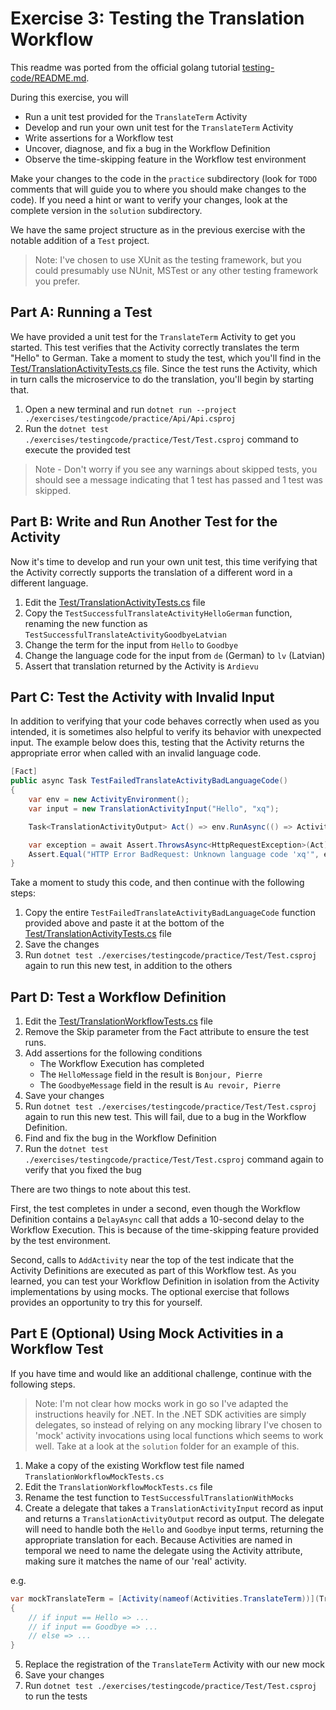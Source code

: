 # Exercise 3: Testing the Translation Workflow

This readme was ported from the official golang tutorial [testing-code/README.md](https://github.com/temporalio/edu-102-go-code/blob/main/exercises/testing-code/README.md).

During this exercise, you will

- Run a unit test provided for the `TranslateTerm` Activity
- Develop and run your own unit test for the `TranslateTerm` Activity
- Write assertions for a Workflow test
- Uncover, diagnose, and fix a bug in the Workflow Definition
- Observe the time-skipping feature in the Workflow test environment

Make your changes to the code in the `practice` subdirectory (look for `TODO` comments that will guide you to where you should make changes to the code). If you need a hint or want to verify your changes, look at the complete version in the `solution` subdirectory.

We have the same project structure as in the previous exercise with the notable addition of a `Test` project.

> Note: I've chosen to use XUnit as the testing framework, but you could presumably use NUnit, MSTest or any other testing framework you prefer.

## Part A: Running a Test

We have provided a unit test for the `TranslateTerm` Activity to get you started. This test verifies that the Activity correctly translates the term "Hello" to German. Take a moment to study the test, which you'll find in the [Test/TranslationActivityTests.cs](./practice/Test/TranslationActivityTests.cs) file. Since the test runs the Activity, which in turn calls the microservice to do the translation, you'll begin by starting that.

1. Open a new terminal and run `dotnet run --project ./exercises/testingcode/practice/Api/Api.csproj`
2. Run the `dotnet test ./exercises/testingcode/practice/Test/Test.csproj` command to execute the provided test

> Note - Don't worry if you see any warnings about skipped tests, you should see a message indicating that 1 test has passed and 1 test was skipped.

## Part B: Write and Run Another Test for the Activity

Now it's time to develop and run your own unit test, this time verifying that the Activity correctly supports the translation of a different word in a different language.

1. Edit the [Test/TranslationActivityTests.cs](./practice/Test/TranslationActivityTests.cs) file
2. Copy the `TestSuccessfulTranslateActivityHelloGerman` function, renaming the new function as `TestSuccessfulTranslateActivityGoodbyeLatvian`
3. Change the term for the input from `Hello` to `Goodbye`
4. Change the language code for the input from `de` (German) to `lv` (Latvian)
5. Assert that translation returned by the Activity is `Ardievu`

## Part C: Test the Activity with Invalid Input

In addition to verifying that your code behaves correctly when used as you intended, it is sometimes also helpful to verify its behavior with unexpected input. The example below does this, testing that the Activity returns the appropriate error when called with an invalid language code.

```csharp
[Fact]
public async Task TestFailedTranslateActivityBadLanguageCode()
{
    var env = new ActivityEnvironment();
    var input = new TranslationActivityInput("Hello", "xq");

    Task<TranslationActivityOutput> Act() => env.RunAsync(() => Activities.TranslateTerm(input));

    var exception = await Assert.ThrowsAsync<HttpRequestException>(Act);
    Assert.Equal("HTTP Error BadRequest: Unknown language code 'xq'", exception.Message);
}
```

Take a moment to study this code, and then continue with the following steps:

1. Copy the entire `TestFailedTranslateActivityBadLanguageCode` function provided above and paste it at the bottom of the [Test/TranslationActivityTests.cs](./practice/Test/TranslationActivityTests.cs) file
2. Save the changes
3. Run `dotnet test ./exercises/testingcode/practice/Test/Test.csproj` again to run this new test, in addition to the others

## Part D: Test a Workflow Definition

1. Edit the [Test/TranslationWorkflowTests.cs](./practice/Test/TranslationWorkflowTests.cs) file
2. Remove the Skip parameter from the Fact attribute to ensure the test runs.
3. Add assertions for the following conditions
   - The Workflow Execution has completed
   - The `HelloMessage` field in the result is `Bonjour, Pierre`
   - The `GoodbyeMessage` field in the result is `Au revoir, Pierre`
4. Save your changes
5. Run `dotnet test ./exercises/testingcode/practice/Test/Test.csproj` again to run this new test. This will fail, due to a bug in the Workflow Definition.
6. Find and fix the bug in the Workflow Definition
7. Run the `dotnet test ./exercises/testingcode/practice/Test/Test.csproj` command again to verify that you fixed the bug

There are two things to note about this test.

First, the test completes in under a second, even though the Workflow Definition contains a `DelayAsync` call that adds a 10-second delay to the Workflow Execution. This is because of the time-skipping feature provided by the test environment.

Second, calls to `AddActivity` near the top of the test indicate that the Activity Definitions are executed as part of this Workflow test. As you learned, you can test your Workflow Definition in isolation from the Activity implementations by using mocks. The optional exercise that follows provides an opportunity to try this for yourself.

## Part E (Optional) Using Mock Activities in a Workflow Test

If you have time and would like an additional challenge, continue with the following steps.

> Note: I'm not clear how mocks work in go so I've adapted the instructions heavily for .NET. In the .NET SDK activities are simply delegates, so instead of relying on any mocking library I've chosen to 'mock' activity invocations using local functions which seems to work well. Take at a look at the `solution` folder for an example of this.

1. Make a copy of the existing Workflow test file named `TranslationWorkflowMockTests.cs`
2. Edit the `TranslationWorkflowMockTests.cs` file
3. Rename the test function to `TestSuccessfulTranslationWithMocks`
4. Create a delegate that takes a `TranslationActivityInput` record as input and returns a `TranslationActivityOutput` record as output. The delegate will need to handle both the `Hello` and `Goodbye` input terms, returning the appropriate translation for each. Because Activities are named in temporal we need to name the delegate using the Activity attribute, making sure it matches the name of our 'real' activity.

e.g.

```cs
var mockTranslateTerm = [Activity(nameof(Activities.TranslateTerm))](TranslationActivityInput input) =>
{
    // if input == Hello => ...
    // if input == Goodbye => ...
    // else => ...
}
```

5. Replace the registration of the `TranslateTerm` Activity with our new mock
6. Save your changes
7. Run `dotnet test ./exercises/testingcode/practice/Test/Test.csproj` to run the tests
